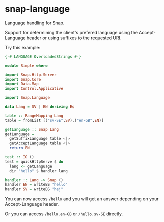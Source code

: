 # snap-language
Language handling for Snap.

Support for determining the client's prefered language using
the Accept-Language header or using suffixes to the requested URI.

Try this example:

```haskell
{-# LANGUAGE OverloadedStrings #-}

module Simple where

import Snap.Http.Server
import Snap.Core
import Data.Map
import Control.Applicative

import Snap.Language

data Lang = SV | EN deriving Eq

table :: RangeMapping Lang
table = fromList [("sv-SE",SV),("en-GB",EN)]

getLanguage :: Snap Lang
getLanguage = 
  getSuffixLanguage table <|> 
  getAcceptLanguage table <|> 
  return EN

test :: IO ()
test = quickHttpServe $ do
  lang <- getLanguage
  dir "hello" $ handler lang

handler :: Lang -> Snap ()
handler EN = writeBS "hello"
handler SV = writeBS "hej"
```

You can now access `/hello` and you will get an answer depending on your Accept-Language header.

Or you can access `/hello.en-GB` or `/hello.sv-SE` directly.